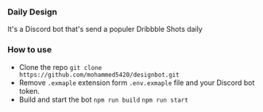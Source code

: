 ### Daily Design
It's a Discord bot that's send a populer Dribbble Shots daily

### How to use
- Clone the repo
    `git clone https://github.com/mohammed5420/designbot.git`
- Remove `.exmaple` extension form `.env.exmaple` file and your Discord bot token.
- Build and start the bot
    `npm run build`
    `npm run start`

